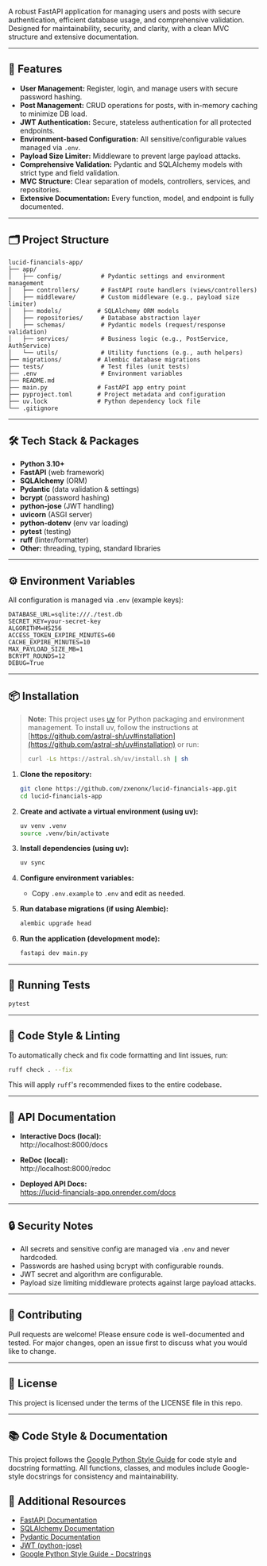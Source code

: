 
A robust FastAPI application for managing users and posts with secure authentication, efficient database usage, and comprehensive validation. 
Designed for maintainability, security, and clarity, with a clean MVC structure and extensive documentation.

---

## 🚀 Features

- **User Management:** Register, login, and manage users with secure password hashing.
- **Post Management:** CRUD operations for posts, with in-memory caching to minimize DB load.
- **JWT Authentication:** Secure, stateless authentication for all protected endpoints.
- **Environment-based Configuration:** All sensitive/configurable values managed via `.env`.
- **Payload Size Limiter:** Middleware to prevent large payload attacks.
- **Comprehensive Validation:** Pydantic and SQLAlchemy models with strict type and field validation.
- **MVC Structure:** Clear separation of models, controllers, services, and repositories.
- **Extensive Documentation:** Every function, model, and endpoint is fully documented.

---

## 🗂️ Project Structure

```
lucid-financials-app/
├── app/
│   ├── config/           # Pydantic settings and environment management
│   ├── controllers/      # FastAPI route handlers (views/controllers)
│   ├── middleware/       # Custom middleware (e.g., payload size limiter)
│   ├── models/          # SQLAlchemy ORM models
│   ├── repositories/     # Database abstraction layer
│   ├── schemas/          # Pydantic models (request/response validation)
│   ├── services/         # Business logic (e.g., PostService, AuthService)
│   └── utils/            # Utility functions (e.g., auth helpers)
├── migrations/          # Alembic database migrations
├── tests/                # Test files (unit tests)
├── .env                  # Environment variables
├── README.md            
├── main.py              # FastAPI app entry point
├── pyproject.toml       # Project metadata and configuration
├── uv.lock              # Python dependency lock file
└── .gitignore          
```

---

## 🛠️ Tech Stack & Packages

- **Python 3.10+**
- **FastAPI** (web framework)
- **SQLAlchemy** (ORM)
- **Pydantic** (data validation & settings)
- **bcrypt** (password hashing)
- **python-jose** (JWT handling)
- **uvicorn** (ASGI server)
- **python-dotenv** (env var loading)
- **pytest** (testing)
- **ruff** (linter/formatter)
- **Other:** threading, typing, standard libraries

---

## ⚙️ Environment Variables

All configuration is managed via `.env` (example keys):

```
DATABASE_URL=sqlite:///./test.db
SECRET_KEY=your-secret-key
ALGORITHM=HS256
ACCESS_TOKEN_EXPIRE_MINUTES=60
CACHE_EXPIRE_MINUTES=10
MAX_PAYLOAD_SIZE_MB=1
BCRYPT_ROUNDS=12
DEBUG=True
```

---

## 📦 Installation

> **Note:** This project uses [uv](https://github.com/astral-sh/uv) for Python packaging and environment management. To install uv, follow the instructions at [https://github.com/astral-sh/uv#installation](https://github.com/astral-sh/uv#installation) or run:
>
> ```bash
> curl -Ls https://astral.sh/uv/install.sh | sh
> ```

1. **Clone the repository:**
   ```bash
   git clone https://github.com/zxenonx/lucid-financials-app.git
   cd lucid-financials-app
   ```

2. **Create and activate a virtual environment (using uv):**
   ```bash
   uv venv .venv
   source .venv/bin/activate
   ```

3. **Install dependencies (using uv):**
   ```bash
   uv sync
   ```

4. **Configure environment variables:**
   - Copy `.env.example` to `.env` and edit as needed.

5. **Run database migrations (if using Alembic):**
   ```bash
   alembic upgrade head
   ```

6. **Run the application (development mode):**
   ```bash
   fastapi dev main.py
   ```

---

## 🧪 Running Tests

```bash
pytest
```

---

## 🧹 Code Style & Linting

To automatically check and fix code formatting and lint issues, run:

```bash
ruff check . --fix
```

This will apply `ruff`'s recommended fixes to the entire codebase.

---

## 📖 API Documentation

- **Interactive Docs (local):**  
  http://localhost:8000/docs

- **ReDoc (local):**  
  http://localhost:8000/redoc

- **Deployed API Docs:**  
  https://lucid-financials-app.onrender.com/docs

---

## 🔒 Security Notes

- All secrets and sensitive config are managed via `.env` and never hardcoded.
- Passwords are hashed using bcrypt with configurable rounds.
- JWT secret and algorithm are configurable.
- Payload size limiting middleware protects against large payload attacks.

---

## 🤝 Contributing

Pull requests are welcome! Please ensure code is well-documented and tested. For major changes, open an issue first to discuss what you would like to change.

---

## 📄 License

This project is licensed under the terms of the LICENSE file in this repo.

---

## 📚 Code Style & Documentation

This project follows the [Google Python Style Guide](https://google.github.io/styleguide/pyguide.html) for code style and docstring formatting. All functions, classes, and modules include Google-style docstrings for consistency and maintainability.

## 📖 Additional Resources

- [FastAPI Documentation](https://fastapi.tiangolo.com/)
- [SQLAlchemy Documentation](https://docs.sqlalchemy.org/)
- [Pydantic Documentation](https://docs.pydantic.dev/)
- [JWT (python-jose)](https://python-jose.readthedocs.io/en/latest/)
- [Google Python Style Guide - Docstrings](https://google.github.io/styleguide/pyguide.html#s3.8.1-comments-in-doc-strings)
